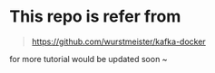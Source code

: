# This repo is refer from 
> https://github.com/wurstmeister/kafka-docker

for more tutorial would be updated soon ~
